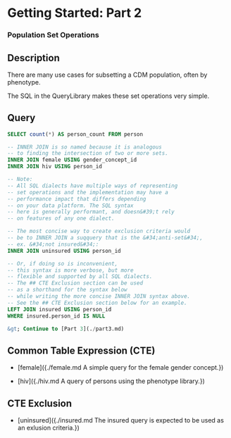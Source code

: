

# Getting Started: Part 2

### Population Set Operations










 

## Description
There are many use cases for subsetting a CDM
population, often by phenotype.

The SQL in the QueryLibrary makes these set operations
very simple.



 
## Query
```sql
SELECT count(*) AS person_count FROM person

-- INNER JOIN is so named because it is analogous
-- to finding the intersection of two or more sets.
INNER JOIN female USING gender_concept_id
INNER JOIN hiv USING person_id

-- Note:
-- All SQL dialects have multiple ways of representing
-- set operations and the implementation may have a
-- performance impact that differs depending
-- on your data platform. The SQL syntax
-- here is generally performant, and doesn&#39;t rely
-- on features of any one dialect.

-- The most concise way to create exclusion criteria would
-- be to INNER JOIN a suqquery that is the &#34;anti-set&#34;, 
-- ex. &#34;not insured&#34;:
INNER JOIN uninsured USING person_id

-- Or, if doing so is inconvenient,
-- this syntax is more verbose, but more 
-- flexible and supported by all SQL dialects.
-- The ## CTE Exclusion section can be used 
-- as a shorthand for the syntax below
-- while writing the more concise INNER JOIN syntax above.
-- See the ## CTE Exclusion section below for an example.
LEFT JOIN insured USING person_id
WHERE insured.person_id IS NULL

&gt; Continue to [Part 3](./part3.md)
```




## Common Table Expression (CTE)


- [female]({./female.md A simple query for the female gender concept.}) 




- [hiv]({./hiv.md A query of persons using the phenotype library.}) 







## CTE Exclusion


- [uninsured]({./insured.md The insured query is expected to be used as an exlusion criteria.}) 






